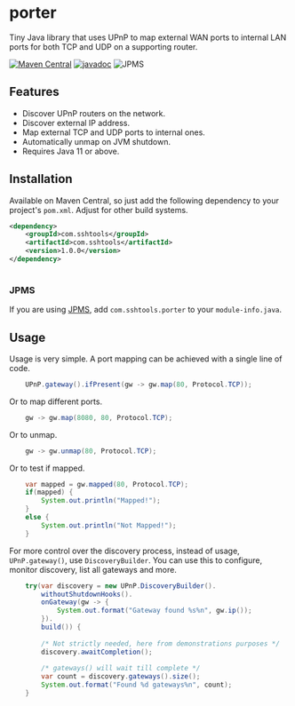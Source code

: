 # porter
Tiny Java library that uses UPnP to map external WAN ports to internal LAN ports for both TCP and UDP on a supporting router.

[![Maven Central](https://maven-badges.herokuapp.com/maven-central/com.sshtools/porter/badge.svg)](https://maven-badges.herokuapp.com/maven-central/com.sshtools/porter)
[![javadoc](https://javadoc.io/badge2/com.sshtools/porter/javadoc.svg)](https://javadoc.io/doc/com.sshtools/porter)
![JPMS](https://img.shields.io/badge/JPMS-com.sshtools.porter-purple)

## Features

 * Discover UPnP routers on the network.
 * Discover external IP address.
 * Map external TCP and UDP ports to internal ones.
 * Automatically unmap on JVM shutdown.
 * Requires Java 11 or above.

## Installation

Available on Maven Central, so just add the following dependency to your project's `pom.xml`.
Adjust for other build systems.

```xml
<dependency>
    <groupId>com.sshtools</groupId>
    <artifactId>com.sshtools</artifactId>
    <version>1.0.0</version>
</dependency>
    
```

### JPMS

If you are using [JPMS](https://en.wikipedia.org/wiki/Java_Platform_Module_System), add `com.sshtools.porter` to your `module-info.java`.

## Usage

Usage is very simple. A port mapping can be achieved with a single line of code.

```java
    UPnP.gateway().ifPresent(gw -> gw.map(80, Protocol.TCP));
```

Or to map different ports.

```java
    gw -> gw.map(8080, 80, Protocol.TCP);
```

Or to unmap.

```java
    gw -> gw.unmap(80, Protocol.TCP);
```

Or to test if mapped.

```java
    var mapped = gw.mapped(80, Protocol.TCP);
    if(mapped) {
        System.out.println("Mapped!");
    }
    else {
        System.out.println("Not Mapped!");
    }
```

For more control over the discovery process, instead of usage, `UPnP.gateway()`, use `DiscoveryBuilder`.
You can use this to configure, monitor discovery, list all gateways and more.

```java
    try(var discovery = new UPnP.DiscoveryBuilder().
        withoutShutdownHooks().
        onGateway(gw -> {
            System.out.format("Gateway found %s%n", gw.ip());
        }).
        build()) {
        
        /* Not strictly needed, here from demonstrations purposes */
        discovery.awaitCompletion();
        
        /* gateways() will wait till complete */
        var count = discovery.gateways().size();
        System.out.format("Found %d gateways%n", count);
    }
```